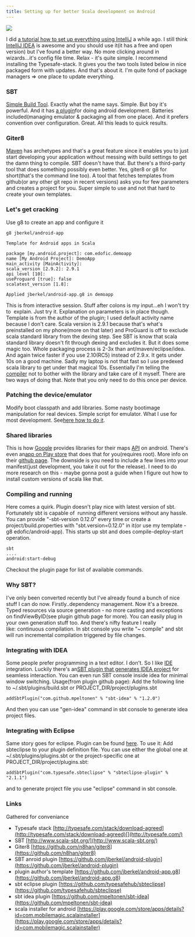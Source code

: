 ```yaml
---
title: Setting up for better Scala development on Android
---
```


![](http://www.crunchbase.com/assets/images/resized/0001/4601/14601v1-max-450x450.png)

I did [a tutorial how to set up
everything using
IntelliJ](/posts/2012-10-22-scala-android.html)
a while ago. I still think [IntelliJ
IDEA](http://www.jetbrains.com/idea/ "IntelliJ IDEA") is awesome and you
should use it(it has a free and open version) but I've found a better
way. No more clicking around in wizards...it's config file time. Relax -
it's quite simple. I recommend installing the Typesafe-stack. It gives
you the two tools listed below in nice packaged form with updates. And
that's about it. I'm quite fond of package managers => one place to
update everything.

### SBT

[Simple Build
Tool](https://github.com/harrah/xsbt/ "Simple Build Tool"). Exactly what
the name says. Simple. But boy it's powerful. And it has [a
plugin](https://github.com/jberkel/android-plugin)for doing android
development. Batteries included(managing emulator & packaging all from
one place). And it prefers convention over configuration. Great. All
this leads to quick results.

### Giter8


[Maven](http://maven.apache.org/ "Apache Maven") has archetypes and
that's a great feature since it enables you to just start developing
your application without messing with build settings to get the damn
thing to compile. SBT doesn't have that. But there's a third-party tool
that does something possibly even better. Yes, giter8 or g8 for
short(that's the command line too). A tool that fetches templates from
github(or any other git repo in recent versions) asks you for few
parameters and creates a project for you. Super simple to use and not
that hard to create your own templates.

### Let's get cracking

Use g8 to create an app and configure it

    g8 jberkel/android-app

    Template for Android apps in Scala 

    package [my.android.project]: com.edofic.demoapp
    name [My Android Project]: DemoApp
    main_activity [MainActivity]: 
    scala_version [2.9.2]: 2.9.1
    api_level [10]: 
    useProguard [true]: false
    scalatest_version [1.8]: 

    Applied jberkel/android-app.g8 in demoapp

This is from interactive session. Stuff after colons is my input...eh I
won't try to  explain. Just try it. Explanation on parameters is in
place though. Template is from the author of the plugin; I used default
activity name because I don't care. Scala version is 2.9.1 because
that's what's preinstalled on my phone(more on that later) and ProGuard
is off to exclude scala standard library from the dexing step. See SBT
is know that scala standard library doesn't fit through dexing and
excludes it. But it does some magic too. Whole packaging process is 2-3x
than ant/maven/eclipse/idea. And again twice faster if you use 2.10(RC5)
instead of 2.9.x. It gets under 10s on a good machine. Sadly my laptop
is not that fast so I use predexed scala library to get under that
magical 10s. Essentially I'm telling the
[compiler](http://en.wikipedia.org/wiki/Compiler "Compiler") not to
bother with the library and take care of it myself. There are two ways
of doing that. Note that you only need to do this once per device.

### Patching the device/emulator

Modify boot classpath and add libraries. Some nasty bootimage
manipulation for real devices. Simple script for emulator. What I use
for most development. See[here how to do
it](http://zegoggl.es/2011/07/how-to-preinstall-scala-on-your-android-phone.html).

### Shared libraries

This is how [Google](http://google.com "Google") provides libraries for
their maps
[API](http://en.wikipedia.org/wiki/Application_programming_interface "Application programming interface")
on android. There's even an[app on Play
store](https://play.google.com/store/apps/details?id=com.mobilemagic.scalainstaller&feature=search_result#?t=W251bGwsMSwxLDEsImNvbS5tb2JpbGVtYWdpYy5zY2FsYWluc3RhbGxlciJd)
that does that for you(requires root). More info on their [github
page](https://github.com/jbrechtel/Android-Scala-Installer). The
downside is you need to include a few lines into your manifest(just
development, you take it out for the release). I need to do more
research on this - maybe gonna post a guide when I figure out how to
install custom versions of scala like that.

### Compiling and running

Here comes a quirk. Plugin doesn't play nice with latest version of sbt.
Fortunately sbt is capable of  running different versions without any
hassle. You can provide "-sbt-version 0.12.0" every time or create a
project/build.properties with "sbt.version=0.12.0" in it(or use my
template - g8 edofic/android-app). This starts up sbt and does
compile-deploy-start operation.

    sbt
    ....
    android:start-debug

Checkout the plugin page for list of available commands.

### Why SBT?

I've only been converted recently but I've already found a bunch of nice
stuff I can do now. Firstly..dependency management. Now it's a breeze.
Typed resources via source generation - no more casting and exceptions
on findViewByID(see plugin github page for more). You can easily plug in
your own generation stuff too. And there's nifty feature I really
like: continuous compilation. In sbt console you write "~ compile" and
sbt will run incremental compilation triggered by file changes.

### Integrating with IDEA

Some people prefer programming in a text editor. I don't. So I like
[IDE](http://en.wikipedia.org/wiki/Integrated_development_environment "Integrated development environment")
integration. Luckily there's an[SBT plugin that generates IDEA
project](https://github.com/mpeltonen/sbt-idea) for seamless
interaction. You can even run SBT console inside idea for minimal window
switching. Usage(from plugin github page): Add the following line to
~/.sbt/plugins/build.sbt or PROJECT_DIR/project/plugins.sbt

    addSbtPlugin("com.github.mpeltonen" % "sbt-idea" % "1.2.0")

And then you can use "gen-idea" command in sbt console to generate idea
project files.

### Integrating with Eclipse

Same story goes for eclipse. Plugin can be found
[here](https://github.com/typesafehub/sbteclipse). To use it: Add
sbteclipse to your plugin definition file. You can use either the global
one at ~/.sbt/plugins/plugins.sbt or the project-specific one at
PROJECT_DIR/project/plugins.sbt:

    addSbtPlugin("com.typesafe.sbteclipse" % "sbteclipse-plugin" % "2.1.1")

and to generate project file you use "eclipse" command in sbt console.

### Links

Gathered for conveniance
-   Typesafe
    stack [http://typesafe.com/stack/download-agreed](http://typesafe.com/stack/download-agreed)[](http://typesafe.com/)
-   SBT [http://www.scala-sbt.org/](http://www.scala-sbt.org/)
-   Giter8 [https://github.com/n8han/giter8](https://github.com/n8han/giter8)
-   SBT anroid
    plugin [https://github.com/jberkel/android-plugin](https://github.com/jberkel/android-plugin)
-   plugin author's
    template [https://github.com/jberkel/android-app.g8](https://github.com/jberkel/android-app.g8)
-   sbt eclipse
    plugin [https://github.com/typesafehub/sbteclipse](https://github.com/typesafehub/sbteclipse)
-   sbt idea
    plugin [https://github.com/mpeltonen/sbt-idea](https://github.com/mpeltonen/sbt-idea)
-   scala installer for
    android [https://play.google.com/store/apps/details?id=com.mobilemagic.scalainstaller](https://play.google.com/store/apps/details?id=com.mobilemagic.scalainstaller)

